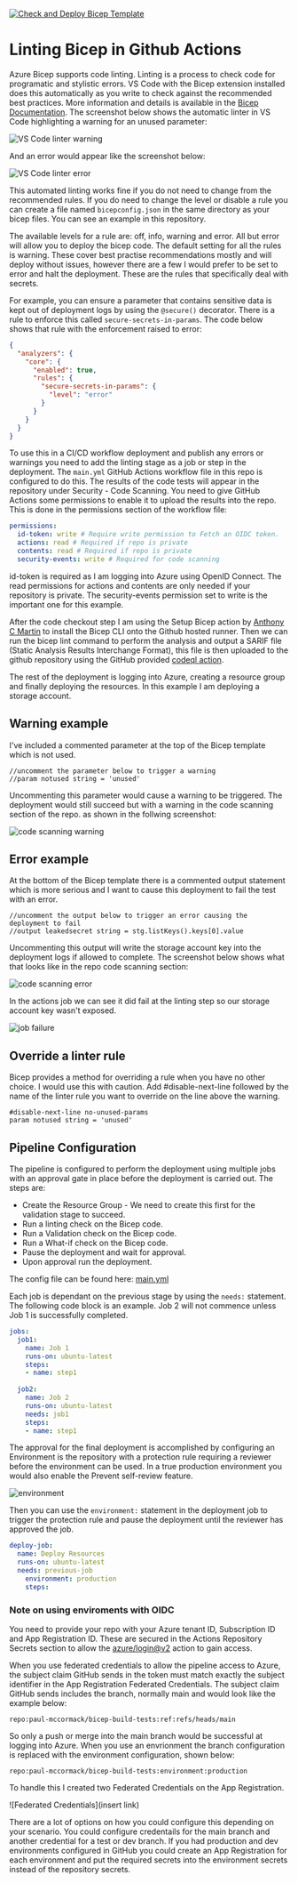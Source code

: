 [![Check and Deploy Bicep Template](https://github.com/paul-mccormack/bicep-build-tests/actions/workflows/main.yml/badge.svg)](https://github.com/paul-mccormack/bicep-build-tests/actions/workflows/main.yml)

# Linting Bicep in Github Actions

Azure Bicep supports code linting.  Linting is a process to check code for programatic and stylistic errors.  VS Code with the Bicep extension installed does this automatically as you write to check against the recommended best practices.  More information and details is available in the [Bicep Documentation](https://learn.microsoft.com/en-us/azure/azure-resource-manager/bicep/linter).  The screenshot below shows the automatic linter in VS Code highlighting a warning for an unused parameter:

![VS Code linter warning](https://github.com/paul-mccormack/bicep-build-tests/blob/main/images/linterWarning.jpg)

And an error would appear like the screenshot below:

![VS Code linter error](https://github.com/paul-mccormack/bicep-build-tests/blob/main/images/errorLinterWarning.jpg)

This automated linting works fine if you do not need to change from the recommended rules.  If you do need to change the level or disable a rule you can create a file named ```bicepconfig.json``` in the same directory as your bicep files.  You can see an example in this repository.

The available levels for a rule are: off, info, warning and error.  All but error will allow you to deploy the bicep code.  The default setting for all the rules is warning.  These cover best practise recommendations mostly and will deploy without issues, however there are a few I would prefer to be set to error and halt the deployment.  These are the rules that specifically deal with secrets.

For example, you can ensure a parameter that contains sensitive data is kept out of deployment logs by using the ```@secure()``` decorator.  There is a rule to enforce this called ```secure-secrets-in-params```.  The code below shows that rule with the enforcement raised to error:

```json
{
  "analyzers": {
    "core": {
      "enabled": true,
      "rules": {
        "secure-secrets-in-params": {
          "level": "error"
        }
      }
    }
  }
}
```
To use this in a CI/CD workflow deployment and publish any errors or warnings you need to add the linting stage as a job or step in the deployment.  The ```main.yml``` GitHub Actions workflow file in this repo is configured to do this.  The results of the code tests will appear in the repository under Security - Code Scanning.  You need to give GitHub Actions some permissions to enable it to upload the results into the repo.  This is done in the permissions section of the workflow file:

```yml
permissions:
  id-token: write # Require write permission to Fetch an OIDC token.
  actions: read # Required if repo is private
  contents: read # Required if repo is private
  security-events: write # Required for code scanning
```

id-token is required as I am logging into Azure using OpenID Connect.  The read permissions for actions and contents are only needed if your repository is private.  The security-events permission set to write is the important one for this example.

After the code checkout step I am using the Setup Bicep action by [Anthony C Martin](https://github.com/marketplace/actions/setup-bicep) to install the Bicep CLI onto the Github hosted runner. Then we can run the bicep lint command to perform the analysis and output a SARIF file (Static Analysis Results Interchange Format), this file is then uploaded to the github repository using the GitHub provided [codeql action](https://github.com/github/codeql-action).

The rest of the deployment is logging into Azure, creating a resource group and finally deploying the resources.  In this example I am deploying a storage account.

## Warning example

I've included a commented parameter at the top of the Bicep template which is not used.

```
//uncomment the parameter below to trigger a warning
//param notused string = 'unused'
```
Uncommenting this parameter would cause a warning to be triggered.  The deployment would still succeed but with a warning in the code scanning section of the repo. as shown in the follwing screenshot:

![code scanning warning](https://github.com/paul-mccormack/bicep-build-tests/blob/main/images/codeScanningWarning.jpg)


## Error example

At the bottom of the Bicep template there is a commented output statement which is more serious and I want to cause this deployment to fail the test with an error.

```
//uncomment the output below to trigger an error causing the deployment to fail
//output leakedsecret string = stg.listKeys().keys[0].value
```
Uncommenting this output will write the storage account key into the deployment logs if allowed to complete.  The screenshot below shows what that looks like in the repo code scanning section:

![code scanning error](https://github.com/paul-mccormack/bicep-build-tests/blob/main/images/codeScanningFail.jpg)

In the actions job we can see it did fail at the linting step so our storage account key wasn't exposed.

![job failure](https://github.com/paul-mccormack/bicep-build-tests/blob/main/images/makeItFail.jpg)

## Override a linter rule

Bicep provides a method for overriding a rule when you have no other choice. I would use this with caution.  Add #disable-next-line followed by the name of the linter rule you want to override on the line above the warning.  

```
#disable-next-line no-unused-params
param notused string = 'unused'
```

## Pipeline Configuration

The pipeline is configured to perform the deployment using multiple jobs with an approval gate in place before the deployment is carried out.  The steps are:

* Create the Resource Group - We need to create this first for the validation stage to succeed.
* Run a linting check on the Bicep code.
* Run a Validation check on the Bicep code.
* Run a What-if check on the Bicep code.
* Pause the deployment and wait for approval.
* Upon approval run the deployment.

The config file can be found here: [main.yml](https://github.com/paul-mccormack/bicep-build-tests/blob/main/.github/workflows/main.yml)

Each job is dependant on the previous stage by using the ```needs:``` statement.  The following code block is an example.  Job 2 will not commence unless Job 1 is successfully completed.

```yml
jobs:
  job1:
    name: Job 1
    runs-on: ubuntu-latest
    steps:
    - name: step1
    
  job2:
    name: Job 2
    runs-on: ubuntu-latest
    needs: job1
    steps:
    - name: step1
```

The approval for the final deployment is accomplished by configuring an Environment is the repository with a protection rule requiring a reviewer before the environment can be used.  In a true production environment you would also enable the Prevent self-review feature.

![environment](https://github.com/paul-mccormack/bicep-build-tests/blob/main/images/environment.jpg)

Then you can use the ```environment:``` statement in the deployment job to trigger the protection rule and pause the deployment until the reviewer has approved the job.

```yml
deploy-job:
  name: Deploy Resources
  runs-on: ubuntu-latest
  needs: previous-job
    environment: production
    steps:
```

### Note on using enviroments with OIDC

You need to provide your repo with your Azure tenant ID, Subscription ID and App Registration ID.  These are secured in the Actions Repository Secrets section to allow the [azure/login@v2](https://github.com/marketplace/actions/azure-login) action to gain access.

When you use federated credentials to allow the pipeline access to Azure, the subject claim GitHub sends in the token must match exactly the subject identifier in the App Registration Federated Credentials.  The subject claim GitHub sends includes the branch, normally main and would look like the example below:

```
repo:paul-mccormack/bicep-build-tests:ref:refs/heads/main
```

So only a push or merge into the main branch would be successful at logging into Azure.  When you use an envrionment the branch configuration is replaced with the environment configuration, shown below:

```
repo:paul-mccormack/bicep-build-tests:environment:production
```

To handle this I created two Federated Credentials on the App Registration.

![Federated Credentials](insert link)

There are a lot of options on how you could configure this depending on your scenario.  You could configure credentails for the main branch and another credential for a test or dev branch.  If you had production and dev environments configured in GitHub you could create an App Registration for each environment and put the required secrets into the environment secrets instead of the repository secrets.


